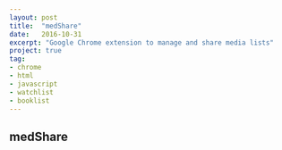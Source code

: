 ```yaml
---
layout: post
title:  "medShare"
date:   2016-10-31
excerpt: "Google Chrome extension to manage and share media lists"
project: true
tag:
- chrome
- html
- javascript
- watchlist
- booklist
---
```


## medShare
